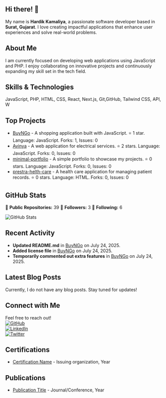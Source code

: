 ## Hi there! 👋

My name is **Hardik Kamaliya**, a passionate software developer based in **Surat, Gujarat**. I love creating impactful applications that enhance user experiences and solve real-world problems.

## About Me

I am currently focused on developing web applications using JavaScript and PHP. I enjoy collaborating on innovative projects and continuously expanding my skill set in the tech field.

## Skills & Technologies

JavaScript, PHP, HTML, CSS, React, Next.js, Git,GitHub, Tailwind CSS, API, W

## Top Projects

- [BuyNGo](https://github.com/hardikmacbook/BuyNGo) - A shopping application built with JavaScript. ⭐️ 1 star. Language: JavaScript. Forks: 1, Issues: 0
- [Avinya](https://github.com/hardikmacbook/Avinya) - A web application for electrical services. ⭐️ 2 stars. Language: JavaScript. Forks: 0, Issues: 0
- [minimal-portfolio](https://github.com/hardikmacbook/minimal-portfolio) - A simple portfolio to showcase my projects. ⭐️ 0 stars. Language: JavaScript. Forks: 0, Issues: 0
- [prestra-helth-care](https://github.com/hardikmacbook/prestra-helth-care) - A health care application for managing patient records. ⭐️ 0 stars. Language: HTML. Forks: 0, Issues: 0

## GitHub Stats

🔭 **Public Repositories:** 39 
👥 **Followers:** 3 
👤 **Following:** 6 

![GitHub Stats](https://github-readme-stats.vercel.app/api?username=hardikmacbook&show_icons=true&hide_title=true&count_private=true&theme=radical)

## Recent Activity

- **Updated README.md** in [BuyNGo](https://github.com/hardikmacbook/BuyNGo) on July 24, 2025. 
- **Added license file** in [BuyNGo](https://github.com/hardikmacbook/BuyNGo) on July 24, 2025. 
- **Temporarily commented out extra features** in [BuyNGo](https://github.com/hardikmacbook/BuyNGo) on July 24, 2025.

## Latest Blog Posts

Currently, I do not have any blog posts. Stay tuned for updates!

## Connect with Me

Feel free to reach out!  
[![GitHub](https://img.shields.io/badge/GitHub-hardikmacbook-blue?style=flat-square&logo=github)](https://github.com/hardikmacbook)  
[![LinkedIn](https://img.shields.io/badge/LinkedIn-hardikkamaliya-blue?style=flat-square&logo=linkedin)](https://www.linkedin.com/in/hardik-kamaliya/)  
[![Twitter](https://img.shields.io/badge/Twitter-@hardik_kamaliya-blue?style=flat-square&logo=twitter)](https://twitter.com/hardik_kamaliya)


## Certifications

- [Certification Name](link-to-certificate) - Issuing organization, Year

## Publications

- [Publication Title](link-to-publication) - Journal/Conference, Year
